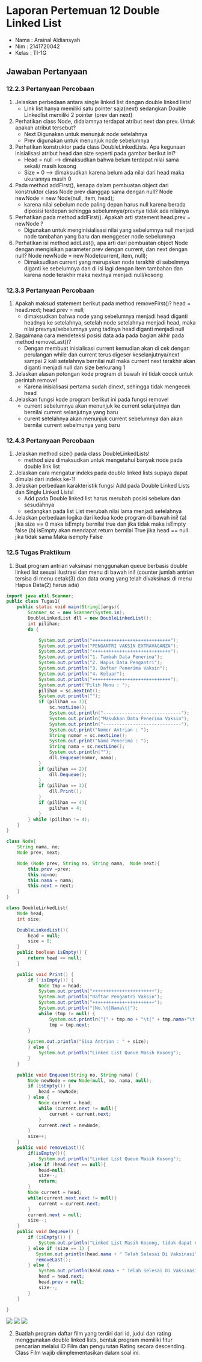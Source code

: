 # Laporan Pertemuan 12 Double Linked List

- Nama  : Arainal Aldiansyah
- Nim   : 2141720042
- Kelas : TI-1G

## Jawaban Pertanyaan
### 12.2.3 Pertanyaan Percobaan
1. Jelaskan perbedaan antara single linked list dengan double linked lists!
   - Link list hanya memiliki satu pointer saja(next) sedangkan Double Linkedlist memiliki 2 pointer (prev dan next)
2. Perhatikan class Node, didalamnya terdapat atribut next dan prev. Untuk apakah atribut tersebut?
   - Next Digunakan untuk menunjuk node setelahnya
   - Prev digunakan untuk menunjuk node sebelumnya
3. Perhatikan konstruktor pada class DoubleLinkedLists. Apa kegunaan inisialisasi atribut head dan size seperti pada gambar berikut ini?
   - Head = null --> dimaksudkan bahwa belum terdapat nilai sama sekali/ masih kosong
   - Size = 0 --> dimaksudkan karena belum ada nilai dari head maka ukurannya masih 0 
4. Pada method addFirst(), kenapa dalam pembuatan object dari konstruktor class Node prev dianggap sama dengan null? Node newNode = new Node(null, item, head);
   - karena nilai sebelum node paling depan harus null karena berada diposisi terdepan sehingga sebelumnya/prevnya tidak ada nilainya
5. Perhatikan pada method addFirst(). Apakah arti statement head.prev = newNode ?
   - Digunakan untuk menginisialisasi nilai yang sebelumnya null menjadi node tambahan yang baru dan menggeser node sebelumnya
6. Perhatikan isi method addLast(), apa arti dari pembuatan object Node dengan mengisikan parameter prev dengan current, dan next dengan null? Node newNode = new Node(current, item, null);
   - Dimaksudkan current yang merupakan node terakhir di sebelmnya diganti ke sebelumnya dan di isi lagi dengan item tambahan dan karena node terakhir maka nextnya menjadi null/kosong
   
### 12.3.3 Pertanyaan Percobaan
1. Apakah maksud statement berikut pada method removeFirst()?
    head = head.next;
    head.prev = null;
    - dimaksudkan bahwa node yang sebelumnya menjadi head diganti headnya ke setelahnya, setelah node setelahnya menjadi head, maka nilai prevnya/sebelumnya yang tadinya head diganti menjadi null
2. Bagaimana cara mendeteksi posisi data ada pada bagian akhir pada method removeLast()?
   - Dengan membuat inisialisasi current kemudian akan di cek dengan perulangan while dan current terus digeser keselanjutnya/next sampai 2 kali setelahnya bernilai null maka current next terakhir akan diganti menjadi null dan size berkurang 1
3. Jelaskan alasan potongan kode program di bawah ini tidak cocok untuk perintah remove!
   - Karena inisialisasi pertama sudah dinext, sehingga tidak mengecek head 
4. Jelaskan fungsi kode program berikut ini pada fungsi remove!
   - current sebelumnya akan menunjuk ke current selanjutnya dan bernilai current selanjutnya yang baru
   - curent setelahnya akan menunjuk current sebelumnya dan akan bernilai current sebelmunya yang baru

### 12.4.3 Pertanyaan Percobaan
1. Jelaskan method size() pada class DoubleLinkedLists!
   - method size dimaksudkan untuk mengetahui banyak node pada double link list
2. Jelaskan cara mengatur indeks pada double linked lists supaya dapat dimulai dari indeks ke-1!
3. Jelaskan perbedaan karakteristik fungsi Add pada Double Linked Lists dan Single Linked Lists!
   - Add pada Double linked list harus merubah posisi sebelum dan sesudahnya
   - sedangkan pada list List merubah nilai lama menjadi setelahnya
4. Jelaskan perbedaan logika dari kedua kode program di bawah ini!
    (a) jika size == 0 maka isEmpty bernilai true dan jika tidak maka isEmpty false
    (b) isEmpty akan mendapat return bernilai True jika head == null. jika tidak sama Maka isempty False

### 12.5 Tugas Praktikum
1.  Buat program antrian vaksinasi menggunakan queue berbasis double linked list sesuai ilustrasi dan menu di bawah ini! (counter jumlah antrian tersisa di menu cetak(3) dan data orang yang telah divaksinasi di menu Hapus Data(2) harus ada)
```java
import java.util.Scanner;
public class Tugas1{
    public static void main(String[]args){
        Scanner sc = new Scanner(System.in);
        DoubleLinkedList dll = new DoubleLinkedList();
        int pilihan;
        do {

            System.out.println("+++++++++++++++++++++++++++++");
            System.out.println("PENGANTRI VAKSIN EXTRAVAGANZA");
            System.out.println("+++++++++++++++++++++++++++++");
            System.out.println("1. Tambah Data Penerima");
            System.out.println("2. Hapus Data Pengantri");
            System.out.println("3. Daftar Penerima Vaksin");
            System.out.println("4. Keluar");
            System.out.println("+++++++++++++++++++++++++++++");
            System.out.print("Pilih Menu : ");
            pilihan = sc.nextInt();
            System.out.println("");
            if (pilihan == 1){
                sc.nextLine();
                System.out.println("-----------------------------");
                System.out.println("Masukkan Data Penerima Vaksin");
                System.out.println("-----------------------------");
                System.out.print("Nomor Antrian : ");
                String nomor = sc.nextLine();
                System.out.print("Nama Penerima : ");
                String nama = sc.nextLine();
                System.out.println("");
                dll.Enqueue(nomor, nama);
            }
            if (pilihan == 2){
                dll.Dequeue();
            }
            if (pilihan == 3){
                dll.Print();
            }
            if (pilihan == 4){
                pilihan = 4;
            }
        } while (pilihan != 4);
    }
}

class Node{
    String nama, no;
    Node prev, next;

    Node (Node prev, String no, String nama,  Node next){
        this.prev =prev;
        this.no=no;
        this.nama = nama;
        this.next = next;
    }
}

class DoubleLinkedList{
    Node head;
    int size;

    DoubleLinkedList(){
        head = null;
        size = 0;
    }
    public boolean isEmpty() {
        return head == null;
    }

    public void Print() {
        if (!isEmpty()) {
            Node tmp = head;
            System.out.println("+++++++++++++++++++++++");
            System.out.println("Daftar Pengantri Vaksin");
            System.out.println("+++++++++++++++++++++++");
            System.out.println("|No.\t|Nama\t|");
            while (tmp != null) {
                System.out.println("|" + tmp.no + "\t|" + tmp.nama+"\t|");
                tmp = tmp.next;
        }
        
        System.out.println("Sisa Antrian : " + size);
        } else {
            System.out.println("Linked List Queue Masih Kosong");
        }
    }

    public void Enqueue(String no, String nama) {
        Node newNode = new Node(null, no, nama, null);
        if (isEmpty()) {
            head = newNode;
        } else {
            Node current = head;
            while (current.next != null){
                current = current.next;
            }
            current.next = newNode;
        }
        size++;
    }
    public void removeLast(){
        if(isEmpty()){
            System.out.println("Linked List Queue Masih Kosong");
        }else if (head.next == null){
            head=null;
            size--;
            return;
        }
        Node current = head;
        while(current.next.next != null){
            current = current.next;
        }
        current.next = null;
        size--;
    }
    public void Dequeue() {
        if (isEmpty()) {
            System.out.println("Linked List Masih Kosong, tidak dapat di hapus");
        } else if (size == 1) {
           System.out.println(head.nama + " Telah Selesai Di Vaksinasi");
           removeLast();
        } else {
            System.out.println(head.nama + " Telah Selesai Di Vaksinasi");
            head = head.next;
            head.prev = null;
            size--;
        }
    }

}
```
<img src ="Tugas1_1.png">
<img src ="Tugas1_2.png">
<img src ="Tugas1_3.png">

2. Buatlah program daftar film yang terdiri dari id, judul dan rating menggunakan double linked lists, bentuk program memiliki fitur pencarian melalui ID Film dan pengurutan Rating secara descending. Class Film wajib diimplementasikan dalam soal ini.